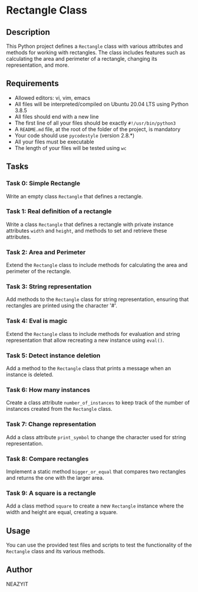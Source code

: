 # Rectangle Class

## Description

This Python project defines a `Rectangle` class with various attributes and methods for working with rectangles. The class includes features such as calculating the area and perimeter of a rectangle, changing its representation, and more.

## Requirements

- Allowed editors: vi, vim, emacs
- All files will be interpreted/compiled on Ubuntu 20.04 LTS using Python 3.8.5
- All files should end with a new line
- The first line of all your files should be exactly `#!/usr/bin/python3`
- A `README.md` file, at the root of the folder of the project, is mandatory
- Your code should use `pycodestyle` (version 2.8.*)
- All your files must be executable
- The length of your files will be tested using `wc`

## Tasks

### Task 0: Simple Rectangle

Write an empty class `Rectangle` that defines a rectangle.

### Task 1: Real definition of a rectangle

Write a class `Rectangle` that defines a rectangle with private instance attributes `width` and `height`, and methods to set and retrieve these attributes.

### Task 2: Area and Perimeter

Extend the `Rectangle` class to include methods for calculating the area and perimeter of the rectangle.

### Task 3: String representation

Add methods to the `Rectangle` class for string representation, ensuring that rectangles are printed using the character '#'.

### Task 4: Eval is magic

Extend the `Rectangle` class to include methods for evaluation and string representation that allow recreating a new instance using `eval()`.

### Task 5: Detect instance deletion

Add a method to the `Rectangle` class that prints a message when an instance is deleted.

### Task 6: How many instances

Create a class attribute `number_of_instances` to keep track of the number of instances created from the `Rectangle` class.

### Task 7: Change representation

Add a class attribute `print_symbol` to change the character used for string representation.

### Task 8: Compare rectangles

Implement a static method `bigger_or_equal` that compares two rectangles and returns the one with the larger area.

### Task 9: A square is a rectangle

Add a class method `square` to create a new `Rectangle` instance where the width and height are equal, creating a square.

## Usage

You can use the provided test files and scripts to test the functionality of the `Rectangle` class and its various methods.

## Author

NEAZYIT
